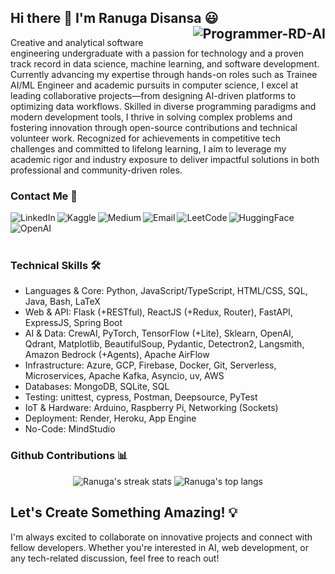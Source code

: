 ## Hi there 👋 I'm Ranuga Disansa 😃 <img align="right" src="https://komarev.com/ghpvc/?username=Programmer-RD-AI" alt="Programmer-RD-AI" />

Creative and analytical software engineering undergraduate with a passion for technology and a proven track record in data science, machine learning, and software development. Currently advancing my expertise through hands-on roles such as Trainee AI/ML Engineer and academic pursuits in computer science, I excel at leading collaborative projects—from designing AI-driven platforms to optimizing data workflows. Skilled in diverse programming paradigms and modern development tools, I thrive in solving complex problems and fostering innovation through open-source contributions and technical volunteer work. Recognized for achievements in competitive tech challenges and committed to lifelong learning, I aim to leverage my academic rigor and industry exposure to deliver impactful solutions in both professional and community-driven roles.

### Contact Me 💬

<center>
<a href="https://www.linkedin.com/in/programmer-rd-ai/">
<img align="left" alt="LinkedIn" src="https://img.shields.io/badge/LinkedIn-Connect-0077B5?style=for-the-badge&logo=linkedin&logoColor=white" />
</a>
<a href="https://www.kaggle.com/programmerrdai">
<img align="left" alt="Kaggle" src="https://img.shields.io/badge/Kaggle-Follow-20BEFF?style=for-the-badge&logo=kaggle&logoColor=white" />
</a>
<a href="https://medium.com/@Programmer-RD-AI">
<img align="left" alt="Medium" src="https://img.shields.io/badge/Medium-Follow-black?style=for-the-badge&logo=medium&logoColor=white" />
</a>
<a href="mailto:go2ranuga@gmail.com">
<img align="left" alt="Email" src="https://img.shields.io/badge/Email-Contact-red?style=for-the-badge&logo=gmail&logoColor=white" />
</a>
<a href="https://leetcode.com/u/Programmer-RD-AI/">
<img align="left" alt="LeetCode" src="https://img.shields.io/badge/LeetCode-Profile-FFA116?style=for-the-badge&logo=leetcode&logoColor=white" />
</a>
<a href="https://huggingface.co/Programmer-RD-AI">
<img align="left" alt="HuggingFace" src="https://img.shields.io/badge/HuggingFace-Profile-FFD21E?style=for-the-badge&logo=huggingface&logoColor=black" />
</a>
<a href="https://community.openai.com/u/programmerrdai/summary">
<img align="left" alt="OpenAI" src="https://img.shields.io/badge/OpenAI-Profile-FFD21E?style=for-the-badge&logo=OpenAI&logoColor=black" />
</a>
</center>
<br> <br>
<br>

### Technical Skills 🛠️

- Languages & Core: Python, JavaScript/TypeScript, HTML/CSS, SQL, Java, Bash, LaTeX
- Web & API: Flask (+RESTful), ReactJS (+Redux, Router), FastAPI, ExpressJS, Spring Boot
- AI & Data: CrewAI, PyTorch, TensorFlow (+Lite), Sklearn, OpenAI, Qdrant, Matplotlib, BeautifulSoup, Pydantic, Detectron2, Langsmith, Amazon Bedrock (+Agents), Apache AirFlow
- Infrastructure: Azure, GCP, Firebase, Docker, Git, Serverless, Microservices, Apache Kafka, Asyncio, uv, AWS
- Databases: MongoDB, SQLite, SQL
- Testing: unittest, cypress, Postman, Deepsource, PyTest
- IoT & Hardware: Arduino, Raspberry Pi, Networking (Sockets)
- Deployment: Render, Heroku, App Engine
- No-Code: MindStudio

### Github Contributions 📊

<p align="center">
  <div align="center">
    <img align="" src="https://github-readme-stats.vercel.app/api?username=Programmer-RD-AI&show_icons=true&include_all_commits=true&theme=dark&hide_border=true" alt="Ranuga's streak stats"/>
    <img align="" src="https://github-readme-stats.vercel.app/api/top-langs/?username=Programmer-RD-AI&layout=compact&theme=dark&hide_border=true" alt="Ranuga's top langs"/>
  </div>
</p>

## Let's Create Something Amazing! 💡

I'm always excited to collaborate on innovative projects and connect with fellow developers. Whether you're interested in AI, web development, or any tech-related discussion, feel free to reach out!
